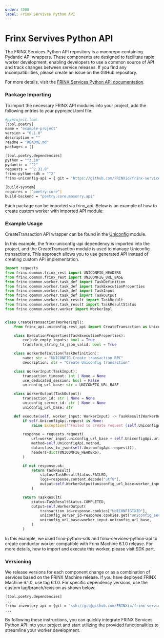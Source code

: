 ```yaml
---
order: 4000
label: Frinx Servives Python API
---
```


Frinx Servives Python API
==========================

The FRINX Services Python API repository is a monorepo containing Pydantic API wrappers. 
These components are designed to facilitate rapid worker development, enabling developers to use a common source of API and track changes between service releases. 
If you find any incompatibilities, please create an issue on the GitHub repository.

For more details, visit the [FRINX Services Python API documentation](https://github.com/FRINXio/frinx-services-python-api).

### Package Importing

To import the necessary FRINX API modules into your project, add the following entries to your pyproject.toml file:

``` bash 
#pyproject.toml
[tool.poetry]
name = "example-project"
version = "0.1.0"
description = ""
readme = "README.md"
packages = []

[tool.poetry.dependencies]
python = "^3.10"
pydantic = "^2"
requests = "^2.31.0"
frinx-python-sdk = "^2"
frinx-uniconfig-api = { git = "https://github.com/FRINXio/frinx-services-python-api.git", tag = "6.1.0", subdirectory = "uniconfig/python" }

[build-system]
requires = ["poetry-core"]
build-backend = "poetry.core.masonry.api"
```

Each package can be imported via frinx_api. Below is an example of how to create custom worker with imported API module:

### Example Usage

CreateTransaction API wrapper can be found in the [Uniconfig](https://github.com/FRINXio/frinx-services-python-api/blob/main/uniconfig/python/frinx_api/uniconfig/rest_api.py) module.

In this example, the frinx-uniconfig-api dependency is imported into the project, and the CreateTransaction module is used to manage Uniconfig transactions.
This approach allows you to use generated API instead of creating custom API implementation.

```python
import requests
from frinx.common.frinx_rest import UNICONFIG_HEADERS
from frinx.common.frinx_rest import UNICONFIG_URL_BASE
from frinx.common.worker.task_def import TaskDefinition
from frinx.common.worker.task_def import TaskExecutionProperties
from frinx.common.worker.task_def import TaskInput
from frinx.common.worker.task_def import TaskOutput
from frinx.common.worker.task_result import TaskResult
from frinx.common.worker.task_result import TaskResultStatus
from frinx.common.worker.worker import WorkerImpl


class CreateTransaction(WorkerImpl):
    from frinx_api.uniconfig.rest_api import CreateTransaction as UniconfigApi

    class ExecutionProperties(TaskExecutionProperties):
        exclude_empty_inputs: bool = True
        transform_string_to_json_valid: bool = True

    class WorkerDefinition(TaskDefinition):
        name: str = "UNICONFIG_Create_transaction_RPC"
        description: str = "Create Uniconfig transaction"

    class WorkerInput(TaskInput):
        transaction_timeout: int | None = None
        use_dedicated_session: bool = False
        uniconfig_url_base: str = UNICONFIG_URL_BASE

    class WorkerOutput(TaskOutput):
        transaction_id: str | None = None
        uniconfig_server_id: str | None = None
        uniconfig_url_base: str

    def execute(self, worker_input: WorkerInput) -> TaskResult[WorkerOutput]:
        if self.UniconfigApi.request is None:
            raise Exception(f"Failed to create request {self.UniconfigApi.request}")

        response = requests.request(
            url=worker_input.uniconfig_url_base + self.UniconfigApi.uri,
            method=self.UniconfigApi.method,
            data=class_to_json(self.UniconfigApi.request()),
            headers=dict(UNICONFIG_HEADERS),
        )

        if not response.ok:
            return TaskResult(
                status=TaskResultStatus.FAILED,
                logs=response.content.decode("utf8"),
                output=self.WorkerOutput(uniconfig_url_base=worker_input.uniconfig_url_base),
            )

        return TaskResult(
            status=TaskResultStatus.COMPLETED,
            output=self.WorkerOutput(
                transaction_id=response.cookies["UNICONFIGTXID"],
                uniconfig_server_id=response.cookies.get("uniconfig_server_id", None),
                uniconfig_url_base=worker_input.uniconfig_url_base,
            )
        )

```

In this example, we used frinx-python-sdk and frinx-services-python-api to create conductor worker compatible with Frinx Machine 6.1.0 release.
For more details, how to import and execute this worker, please visit SDK part. 

### Versioning

We release versions for each component change or as a combination of services based on the FRINX Machine release. 
If you have deployed FRINX Machine 6.1.0, use tag 6.1.0. For specific dependency versions, use the custom tag/branch/revision as shown below:


```bash
[tool.poetry.dependencies]
...
frinx-inventory-api = {git = "ssh://git@github.com/FRINXio/frinx-services-python-api.git", tag = "frinx-inventory-api_v2.2.0", subdirectory = "frinx-inventory-server/python"}
...
```

By following these instructions, you can quickly integrate FRINX Services Python API into your project and start utilizing the provided functionalities to streamline your worker development.

###